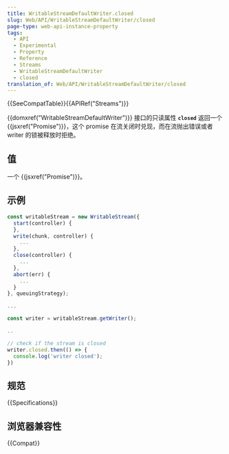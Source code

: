 ```yaml
---
title: WritableStreamDefaultWriter.closed
slug: Web/API/WritableStreamDefaultWriter/closed
page-type: web-api-instance-property
tags:
  - API
  - Experimental
  - Property
  - Reference
  - Streams
  - WritableStreamDefaultWriter
  - closed
translation_of: Web/API/WritableStreamDefaultWriter/closed
---
```

{{SeeCompatTable}}{{APIRef("Streams")}}

{{domxref("WritableStreamDefaultWriter")}} 接口的只读属性 **`closed`** 返回一个 {{jsxref("Promise")}}，这个 promise 在流关闭时兑现，而在流抛出错误或者 writer 的锁被释放时拒绝。

## 值

一个 {{jsxref("Promise")}}。

## 示例

```js
const writableStream = new WritableStream({
  start(controller) {
  },
  write(chunk, controller) {
    ...
  },
  close(controller) {
    ...
  },
  abort(err) {
    ...
  }
}, queuingStrategy);

...

const writer = writableStream.getWriter();

..

// check if the stream is closed
writer.closed.then(() => {
  console.log('writer closed');
})
```

## 规范

{{Specifications}}

## 浏览器兼容性

{{Compat}}
